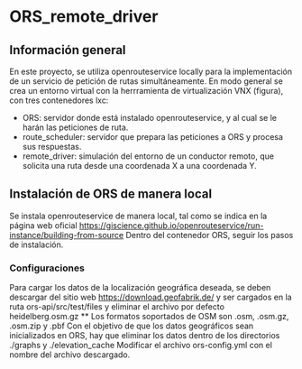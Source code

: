 # ORS_remote_driver
## Información general
En este proyecto, se utiliza openrouteservice locally para la implementación de un servicio de petición de rutas simultáneamente.
En modo general se crea un entorno virtual con la herrramienta de virtualización VNX (figura), con tres contenedores lxc:
 - ORS: servidor donde está instalado openrouteservice, y al cual se le harán las peticiones de ruta.
 - route_scheduler: servidor que prepara las peticiones a ORS y procesa sus respuestas.
 - remote_driver: simulación del entorno de un conductor remoto, que solicita una ruta desde una coordenada X a una coordenada Y.

## Instalación de ORS de manera local
Se instala openrouteservice de manera local, tal como se indica en la página web oficial https://giscience.github.io/openrouteservice/run-instance/building-from-source 
Dentro del contenedor ORS, seguir los pasos de instalación.

### Configuraciones
Para cargar los datos de la localización geográfica deseada, se deben descargar del sitio web https://download.geofabrik.de/ y ser cargados en la ruta ors-api/src/test/files y eliminar el archivo por defecto heidelberg.osm.gz
** Los formatos soportados de OSM son .osm, .osm.gz, .osm.zip y .pbf
Con el objetivo de que los datos geográficos sean inicializados en ORS, hay que eliminar los datos dentro de los directorios ./graphs y  ./elevation_cache
Modificar el archivo ors-config.yml con el nombre del archivo descargado.

